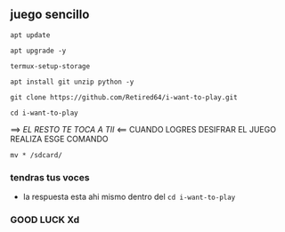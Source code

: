 ## juego sencillo
```
apt update
```
```
apt upgrade -y
```
```
termux-setup-storage
```
```
apt install git unzip python -y
```
```
git clone https://github.com/Retired64/i-want-to-play.git
```
```
cd i-want-to-play
```


==> _EL RESTO TE TOCA A TII_ <==
CUANDO LOGRES DESIFRAR EL JUEGO REALIZA ESGE COMANDO

```
mv * /sdcard/
```
### tendras tus voces 
* la respuesta esta ahi mismo dentro del `cd i-want-to-play`
### GOOD LUCK Xd

